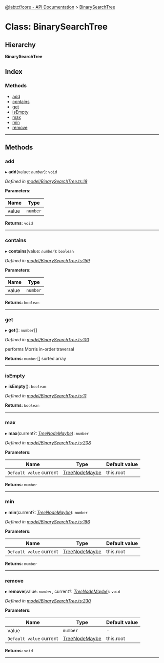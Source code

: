 [@iabtcf/core - API Documentation](../README.md) > [BinarySearchTree](../classes/binarysearchtree.md)

# Class: BinarySearchTree

## Hierarchy

**BinarySearchTree**

## Index

### Methods

* [add](binarysearchtree.md#add)
* [contains](binarysearchtree.md#contains)
* [get](binarysearchtree.md#get)
* [isEmpty](binarysearchtree.md#isempty)
* [max](binarysearchtree.md#max)
* [min](binarysearchtree.md#min)
* [remove](binarysearchtree.md#remove)

---

## Methods

<a id="add"></a>

###  add

▸ **add**(value: *`number`*): `void`

*Defined in [model/BinarySearchTree.ts:18](https://github.com/chrispaterson/iabtcf-es/blob/8981cba/modules/core/src/model/BinarySearchTree.ts#L18)*

**Parameters:**

| Name | Type |
| ------ | ------ |
| value | `number` |

**Returns:** `void`

___
<a id="contains"></a>

###  contains

▸ **contains**(value: *`number`*): `boolean`

*Defined in [model/BinarySearchTree.ts:159](https://github.com/chrispaterson/iabtcf-es/blob/8981cba/modules/core/src/model/BinarySearchTree.ts#L159)*

**Parameters:**

| Name | Type |
| ------ | ------ |
| value | `number` |

**Returns:** `boolean`

___
<a id="get"></a>

###  get

▸ **get**(): `number`[]

*Defined in [model/BinarySearchTree.ts:110](https://github.com/chrispaterson/iabtcf-es/blob/8981cba/modules/core/src/model/BinarySearchTree.ts#L110)*

performs Morris in-order traversal

**Returns:** `number`[]
sorted array

___
<a id="isempty"></a>

###  isEmpty

▸ **isEmpty**(): `boolean`

*Defined in [model/BinarySearchTree.ts:11](https://github.com/chrispaterson/iabtcf-es/blob/8981cba/modules/core/src/model/BinarySearchTree.ts#L11)*

**Returns:** `boolean`

___
<a id="max"></a>

###  max

▸ **max**(current?: *[TreeNodeMaybe](../#treenodemaybe)*): `number`

*Defined in [model/BinarySearchTree.ts:208](https://github.com/chrispaterson/iabtcf-es/blob/8981cba/modules/core/src/model/BinarySearchTree.ts#L208)*

**Parameters:**

| Name | Type | Default value |
| ------ | ------ | ------ |
| `Default value` current | [TreeNodeMaybe](../#treenodemaybe) |  this.root |

**Returns:** `number`

___
<a id="min"></a>

###  min

▸ **min**(current?: *[TreeNodeMaybe](../#treenodemaybe)*): `number`

*Defined in [model/BinarySearchTree.ts:186](https://github.com/chrispaterson/iabtcf-es/blob/8981cba/modules/core/src/model/BinarySearchTree.ts#L186)*

**Parameters:**

| Name | Type | Default value |
| ------ | ------ | ------ |
| `Default value` current | [TreeNodeMaybe](../#treenodemaybe) |  this.root |

**Returns:** `number`

___
<a id="remove"></a>

###  remove

▸ **remove**(value: *`number`*, current?: *[TreeNodeMaybe](../#treenodemaybe)*): `void`

*Defined in [model/BinarySearchTree.ts:230](https://github.com/chrispaterson/iabtcf-es/blob/8981cba/modules/core/src/model/BinarySearchTree.ts#L230)*

**Parameters:**

| Name | Type | Default value |
| ------ | ------ | ------ |
| value | `number` | - |
| `Default value` current | [TreeNodeMaybe](../#treenodemaybe) |  this.root |

**Returns:** `void`

___

